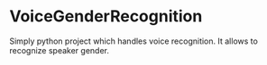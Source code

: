 # VoiceGenderRecognition
Simply python project which handles voice recognition. It allows to recognize speaker gender.
